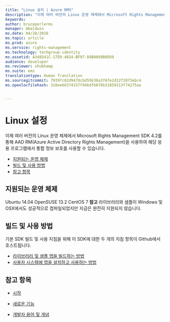 ```yaml
---
title: "Linux 설치 | Azure RMS"
description: "이제 여러 버전의 Linux 운영 체제에서 Microsoft Rights Management SDK 4.2를 사용할 수 있습니다."
keywords: 
author: bruceperlerms
manager: mbaldwin
ms.date: 04/28/2016
ms.topic: article
ms.prod: azure
ms.service: rights-management
ms.technology: techgroup-identity
ms.assetid: A348541C-17E0-4024-BF97-84B0099B0E69
audience: developer
ms.reviewer: shubhamp
ms.suite: ems
translationtype: Human Translation
ms.sourcegitcommit: 79397c82d9478cbd55630a376fe2d12f3873ebc4
ms.openlocfilehash: 310ee66374157f946df6876b31859313f74275ae


---
```


# Linux 설정


이제 여러 버전의 Linux 운영 체제에서 Microsoft Rights Management SDK 4.2를 통해 AAD RM(Azure Active Directory Rights Management)을 사용하여 해당 응용 프로그램에서 통합 정보 보호를 사용할 수 있습니다.

-   [지원되는 운영 체제](#supported-operating-systems)
-   [빌드 및 사용 방법](#how-to-build-and-use)
-   [참고 항목](#see-also)

## 지원되는 운영 체제


Ubuntu 14.04 OpenSUSE 13.2 CentOS 7 **참고** 라이브러리와 샘플이 Windows 및 OSX에서도 성공적으로 컴파일되었지만 지금은 완전히 지원되지 않습니다.

 

## 빌드 및 사용 방법

기본 SDK 빌드 및 사용 지침을 위해 이 SDK에 대한 두 개의 지침 항목이 Github에서 호스트됩니다.

-   [라이브러리 및 샘플 앱을 빌드하는 방법](https://github.com/AzureAD/rms-sdk-for-cpp/blob/master/docs/how_to_build_it.md)
-   [사용자 시스템에 앱을 설치하고 사용하는 방법](https://github.com/AzureAD/rms-sdk-for-cpp/blob/master/docs/how_to_use_it.md)

## 참고 항목

* [시작](get-started.md)

* [새로운 기능](release-notes.md)

* [개발자 용어 및 개념](core-concepts.md)

 

 






<!--HONumber=Jul16_HO4-->


